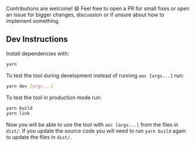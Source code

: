 Contributions are welcome! 😄 Feel free to open a PR for small fixes or open an issue for bigger changes, discussion or if unsure about how to implement something.

## Dev Instructions

Install dependencies with:

```sh
yarn
```

To test the tool during development instead of running `aoc [args...]` run:

```sh
yarn dev [args...]
```

To test the tool in production mode run:

```sh
yarn build
yarn link
```

Now you will be able to use the tool with `aoc [args...]` from the files in `dist/`. If you update the source code you will need to run `yarn build` again to update the files in `dist/`.
